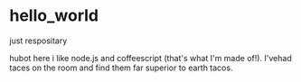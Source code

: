 # hello_world
just respositary

hubot here i like node.js and coffeescript (that's what I'm made of!).
I'vehad taces on the room and find them far superior to earth tacos.
